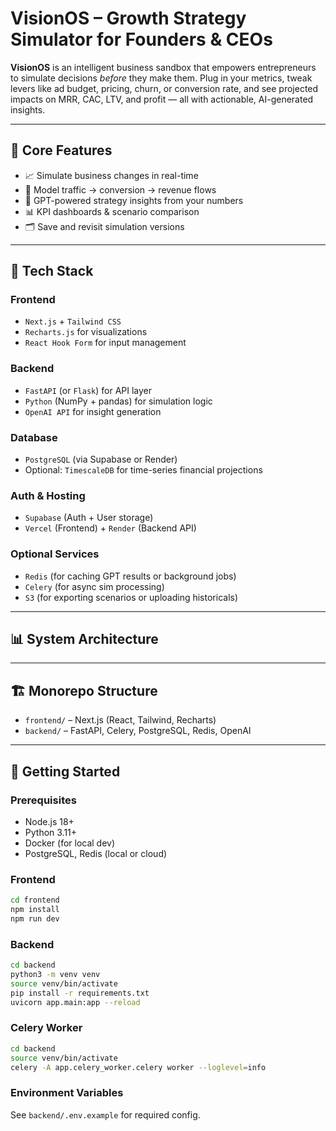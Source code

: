 # VisionOS – Growth Strategy Simulator for Founders & CEOs

**VisionOS** is an intelligent business sandbox that empowers entrepreneurs to simulate decisions *before* they make them. Plug in your metrics, tweak levers like ad budget, pricing, churn, or conversion rate, and see projected impacts on MRR, CAC, LTV, and profit — all with actionable, AI-generated insights.

---

## 🧠 Core Features

- 📈 Simulate business changes in real-time
- 🔁 Model traffic → conversion → revenue flows
- 🧠 GPT-powered strategy insights from your numbers
- 📊 KPI dashboards & scenario comparison
- 🗂 Save and revisit simulation versions

---

## 🧱 Tech Stack

### Frontend
- `Next.js` + `Tailwind CSS`
- `Recharts.js` for visualizations
- `React Hook Form` for input management

### Backend
- `FastAPI` (or `Flask`) for API layer
- `Python` (NumPy + pandas) for simulation logic
- `OpenAI API` for insight generation

### Database
- `PostgreSQL` (via Supabase or Render)
- Optional: `TimescaleDB` for time-series financial projections

### Auth & Hosting
- `Supabase` (Auth + User storage)
- `Vercel` (Frontend) + `Render` (Backend API)

### Optional Services
- `Redis` (for caching GPT results or background jobs)
- `Celery` (for async sim processing)
- `S3` (for exporting scenarios or uploading historicals)

---

## 📊 System Architecture

---

## 🏗️ Monorepo Structure

- `frontend/` – Next.js (React, Tailwind, Recharts)
- `backend/`  – FastAPI, Celery, PostgreSQL, Redis, OpenAI

---

## 🚀 Getting Started

### Prerequisites
- Node.js 18+
- Python 3.11+
- Docker (for local dev)
- PostgreSQL, Redis (local or cloud)

### Frontend
```bash
cd frontend
npm install
npm run dev
```

### Backend
```bash
cd backend
python3 -m venv venv
source venv/bin/activate
pip install -r requirements.txt
uvicorn app.main:app --reload
```

### Celery Worker
```bash
cd backend
source venv/bin/activate
celery -A app.celery_worker.celery worker --loglevel=info
```

### Environment Variables
See `backend/.env.example` for required config.
